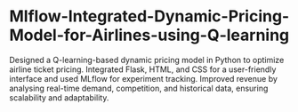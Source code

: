 # Mlflow-Integrated-Dynamic-Pricing-Model-for-Airlines-using-Q-learning
Designed a Q-learning-based dynamic pricing model in Python to optimize airline ticket pricing. Integrated  Flask, HTML, and CSS for a user-friendly interface and used MLflow for experiment tracking. Improved  revenue by analysing real-time demand, competition, and historical data, ensuring scalability and adaptability.
